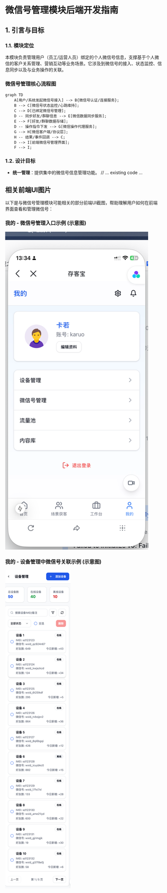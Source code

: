 # 微信号管理模块后端开发指南

## 1. 引言与目标

### 1.1. 模块定位
本模块负责管理用户（员工/运营人员）绑定的个人微信号信息，支撑基于个人微信的客户关系管理、营销互动等业务场景。它涉及到微信号的接入、状态监控、信息同步以及与业务操作的关联。

### 微信号管理核心流程图

```mermaid
graph TD
    A[用户/系统发起微信号接入] --> B{微信号认证/连接服务};
    B --> C[微信号状态监控/心跳维持];
    C --> D[已绑定微信号管理];
    D -- 同步好友/群聊信息 --> E[微信数据同步服务];
    E --> F[好友/群聊数据存储];
    D -- 操作指令下发 --> G[微信操作代理服务];
    G --> H[微信客户端/协议层];
    H -- 结果/事件回调 --> C;
    D --> I[前端微信号管理界面];
    F --> I;
```

### 1.2. 设计目标
- **统一管理**：提供集中的微信号信息管理功能。
// ... existing code ...
## 相关前端UI图片

以下是与微信号管理模块可能相关的部分前端UI截图，帮助理解用户如何在前端界面查看和管理微信号：

### 我的 - 微信号管理入口示例 (示意图)

![我的页面](4、前端/UI/我的.png)

### 我的 - 设备管理中微信号关联示例 (示意图)

![我的页面 - 设备管理](4、前端/UI/我的-设备管理.png)
